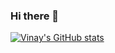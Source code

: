 ### Hi there 👋
[![Vinay's GitHub stats](https://github-readme-stats.vercel.app/api?username=vinaybanakar)](https://github.com/anuraghazra/github-readme-stats)

<!--
**VinayBanakar/VinayBanakar** is a ✨ _special_ ✨ repository because its `README.md` (this file) appears on your GitHub profile.

Here are some ideas to get you started:

- 🔭 I’m currently working on ...
- 🌱 I’m currently learning ...
- 👯 I’m looking to collaborate on ...
- 🤔 I’m looking for help with ...
- 💬 Ask me about ...
- 📫 How to reach me: ...
- 😄 Pronouns: ...
- ⚡ Fun fact: ...
-->

